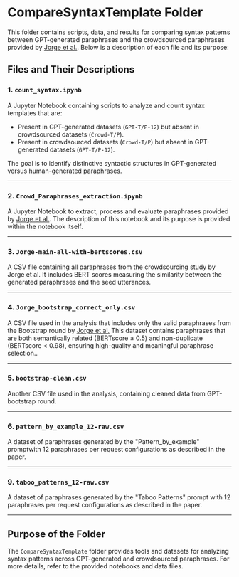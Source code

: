 # CompareSyntaxTemplate Folder

This folder contains scripts, data, and results for comparing syntax patterns between GPT-generated paraphrases and the crowdsourced paraphrases provided by [Jorge et al.](https://link.springer.com/chapter/10.1007/978-3-031-07472-1_15). Below is a description of each file and its purpose:

## Files and Their Descriptions

### 1. `count_syntax.ipynb`
A Jupyter Notebook containing scripts to analyze and count syntax templates that are:
- Present in GPT-generated datasets (`GPT-T/P-12`) but absent in crowdsourced datasets (`Crowd-T/P`).
- Present in crowdsourced datasets (`Crowd-T/P`) but absent in GPT-generated datasets (`GPT-T/P-12`).

The goal is to identify distinctive syntactic structures in GPT-generated versus human-generated paraphrases.

---

### 2. `Crowd_Paraphrases_extraction.ipynb`
A Jupyter Notebook to extract, process and evaluate paraphrases provided by [Jorge et al.](https://link.springer.com/chapter/10.1007/978-3-031-07472-1_15). The description of this notebook and its purpose is provided within the notebook itself.

---

### 3. `Jorge-main-all-with-bertscores.csv`
A CSV file containing all paraphrases from the crowdsourcing study by Jorge et al. It includes BERT scores measuring the similarity between the generated paraphrases and the seed utterances.

---

### 4. `Jorge_bootstrap_correct_only.csv`
A CSV file used in the analysis that includes only the valid paraphrases from the Bootstrap round by [Jorge et al.](https://link.springer.com/chapter/10.1007/978-3-031-07472-1_15) This dataset contains paraphrases that are both semantically related (BERTscore ≥ 0.5) and non-duplicate (BERTscore < 0.98), ensuring high-quality and meaningful paraphrase selection..

---

### 5. `bootstrap-clean.csv`
Another CSV file used in the analysis, containing cleaned data from GPT-bootstrap round.

---

### 6. `pattern_by_example_12-raw.csv`
A dataset of paraphrases generated by the "Pattern_by_example" promptwith 12 paraphrases per request configurations as described in the paper.

---

### 9. `taboo_patterns_12-raw.csv`
A dataset of paraphrases generated by the "Taboo Patterns" prompt with 12 paraphrases per request configurations as described in the paper.

---

## Purpose of the Folder
The `CompareSyntaxTemplate` folder provides tools and datasets for analyzing syntax patterns across GPT-generated and crowdsourced paraphrases. For more details, refer to the provided notebooks and data files.
